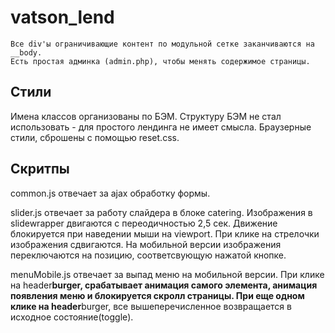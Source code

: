 # vatson_lend

    Все div'ы ограничивающие контент по модульной сетке заканчиваются на __body.
    Есть простая админка (admin.php), чтобы менять содержимое страницы.

## Стили

Имена классов организованы по БЭМ. Структуру БЭМ не стал
использовать - для простого лендинга не имеет смысла.
Браузерные стили, сброшены с помощью reset.css.

## Скритпы

common.js отвечает за ajax обработку формы.

slider.js отвечает за работу слайдера в блоке catering.
Изображения в slidewrapper двигаются с переодичностью 2,5 сек. Движение блокируется
при наведении мыши на viewport. При клике на стрелочки изображения сдвигаются.
На мобильной версии изображения переключаются на позицию, соответсвующую
нажатой кнопке.

menuMobile.js отвечает за выпад меню на мобильной версии.
При клике на header**burger, срабатывает анимация самого элемента,
анимация появления меню и блокируется скролл страницы. При еще одном клике
на header**burger, все вышеперечисленное возвращается в исходное состояние(toggle).
